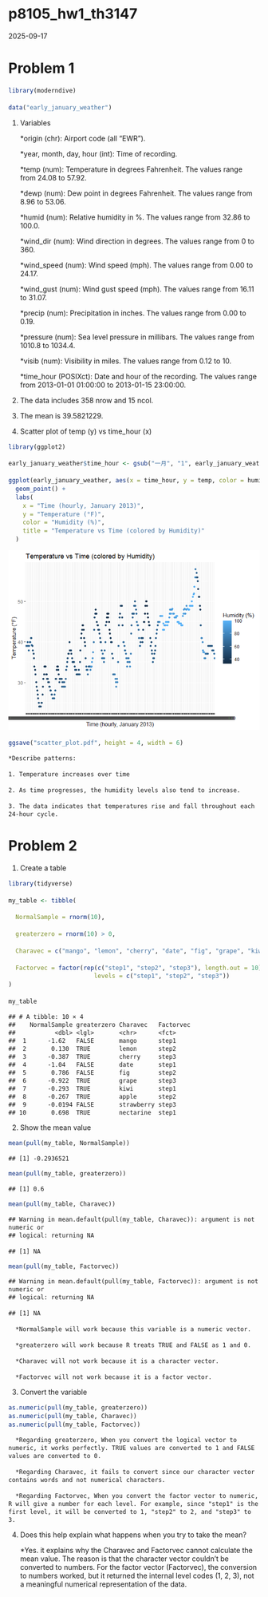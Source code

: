 p8105_hw1_th3147
================
2025-09-17

# Problem 1

``` r
library(moderndive)

data("early_january_weather")
```

1.  Variables

    \*origin (chr): Airport code (all “EWR”).

    \*year, month, day, hour (int): Time of recording.

    \*temp (num): Temperature in degrees Fahrenheit. The values range
    from 24.08 to 57.92.

    \*dewp (num): Dew point in degrees Fahrenheit. The values range from
    8.96 to 53.06.

    \*humid (num): Relative humidity in %. The values range from 32.86
    to 100.0.

    \*wind_dir (num): Wind direction in degrees. The values range from 0
    to 360.

    \*wind_speed (num): Wind speed (mph). The values range from 0.00 to
    24.17.

    \*wind_gust (num): Wind gust speed (mph). The values range from
    16.11 to 31.07.

    \*precip (num): Precipitation in inches. The values range from 0.00
    to 0.19.

    \*pressure (num): Sea level pressure in millibars. The values range
    from 1010.8 to 1034.4.

    \*visib (num): Visibility in miles. The values range from 0.12 to
    10.

    \*time_hour (POSIXct): Date and hour of the recording. The values
    range from 2013-01-01 01:00:00 to 2013-01-15 23:00:00.

2.  The data includes 358 nrow and 15 ncol.

3.  The mean is 39.5821229.

4.  Scatter plot of temp (y) vs time_hour (x)

``` r
library(ggplot2)

early_january_weather$time_hour <- gsub("一月", "1", early_january_weather$time_hour)

ggplot(early_january_weather, aes(x = time_hour, y = temp, color = humid)) +
  geom_point() +
  labs(
    x = "Time (hourly, January 2013)",
    y = "Temperature (°F)",
    color = "Humidity (%)",
    title = "Temperature vs Time (colored by Humidity)"
  )
```

![](p8105_hw1_th3147_files/figure-gfm/unnamed-chunk-2-1.png)<!-- -->

``` r
ggsave("scatter_plot.pdf", height = 4, width = 6)
```

    *Describe patterns:

    1. Temperature increases over time

    2. As time progresses, the humidity levels also tend to increase.

    3. The data indicates that temperatures rise and fall throughout each 24-hour cycle.

# Problem 2

1.  Create a table

``` r
library(tidyverse)

my_table <- tibble(
  
  NormalSample = rnorm(10),
  
  greaterzero = rnorm(10) > 0,
  
  Charavec = c("mango", "lemon", "cherry", "date", "fig", "grape", "kiwi", "apple", "strawberry", "nectarine"),
  
  Factorvec = factor(rep(c("step1", "step2", "step3"), length.out = 10),
                        levels = c("step1", "step2", "step3"))
)

my_table
```

    ## # A tibble: 10 × 4
    ##    NormalSample greaterzero Charavec   Factorvec
    ##           <dbl> <lgl>       <chr>      <fct>    
    ##  1      -1.62   FALSE       mango      step1    
    ##  2       0.130  TRUE        lemon      step2    
    ##  3      -0.387  TRUE        cherry     step3    
    ##  4      -1.04   FALSE       date       step1    
    ##  5       0.786  FALSE       fig        step2    
    ##  6      -0.922  TRUE        grape      step3    
    ##  7      -0.293  TRUE        kiwi       step1    
    ##  8      -0.267  TRUE        apple      step2    
    ##  9      -0.0194 FALSE       strawberry step3    
    ## 10       0.698  TRUE        nectarine  step1

2.  Show the mean value

``` r
mean(pull(my_table, NormalSample))
```

    ## [1] -0.2936521

``` r
mean(pull(my_table, greaterzero))
```

    ## [1] 0.6

``` r
mean(pull(my_table, Charavec))
```

    ## Warning in mean.default(pull(my_table, Charavec)): argument is not numeric or
    ## logical: returning NA

    ## [1] NA

``` r
mean(pull(my_table, Factorvec))
```

    ## Warning in mean.default(pull(my_table, Factorvec)): argument is not numeric or
    ## logical: returning NA

    ## [1] NA

      *NormalSample will work because this variable is a numeric vector.

      *greaterzero will work because R treats TRUE and FALSE as 1 and 0.

      *Charavec will not work because it is a character vector.

      *Factorvec will not work because it is a factor vector.

3.  Convert the variable

``` r
as.numeric(pull(my_table, greaterzero))
as.numeric(pull(my_table, Charavec))
as.numeric(pull(my_table, Factorvec))
```

      *Regarding greaterzero, When you convert the logical vector to numeric, it works perfectly. TRUE values are converted to 1 and FALSE values are converted to 0. 

      *Regarding Charavec, it fails to convert since our character vector contains words and not numerical characters.

      *Regarding Factorvec, When you convert the factor vector to numeric, R will give a number for each level. For example, since "step1" is the first level, it will be converted to 1, "step2" to 2, and "step3" to 3.

4.  Does this help explain what happens when you try to take the mean?

    \*Yes. it explains why the Charavec and Factorvec cannot calculate
    the mean value. The reason is that the character vector couldn’t be
    converted to numbers. For the factor vector (Factorvec), the
    conversion to numbers worked, but it returned the internal level
    codes (1, 2, 3), not a meaningful numerical representation of the
    data.
